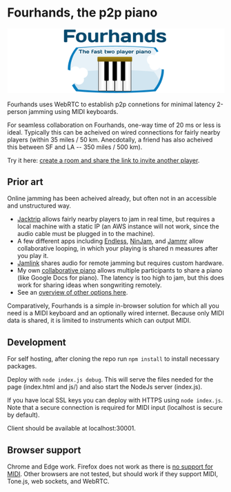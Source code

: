 # Fourhands, the p2p piano

![Fourhands logo](fourhandslogo.png)

Fourhands uses WebRTC to establish p2p connetions for minimal latency 2-person
jamming using MIDI keyboards.

For seamless collaboration on Fourhands, one-way time of 20 ms or less is
ideal. Typically this can be acheived on wired connections for fairly nearby
players (within 35 miles / 50 km. Anecdotally, a friend has also acheived this
between SF and LA -- 350 miles / 500 km).

Try it here: [create a room and share the link to invite another
player](https://fourhands.jminjie.com).

## Prior art
Online jamming has been acheived already, but often not in an accessible and
unstructured way.

- [Jacktrip](https://news.stanford.edu/2020/09/18/jacktrip-software-allows-musicians-sync-performances-online/)
  allows fairly nearby players to jam in real time, but requires a local
  machine with a static IP (an AWS instance will not work, since the audio
  cable must be plugged in to the machine).
- A few different apps including
  [Endless](https://www.theverge.com/2020/3/31/21201913/endlesss-app-music-remotely-jam-out-loops-real-time),
  [NinJam](https://www.cockos.com/ninjam/), and [Jammr](https://jammr.net/)
  allow collaborative looping, in which your playing is shared n measures after
  you play it.
- [Jamlink](https://musicplayers.com/2011/11/musicianlink-jamlink/) shares
  audio for remote jamming but requires custom hardware.
- My own [collaborative piano](https://piano.jminjie.com) allows multiple
  participants to share a piano (like Google Docs for piano). The latency is
  too high to jam, but this does work for sharing ideas when songwriting
  remotely.
- See an [overview of other options
  here](https://acousticguitar.com/virtual-jamming-the-latest-tools-for-playing-together-in-real-time/).

Comparatively, Fourhands is a simple in-browser solution for which all you need
is a MIDI keyboard and an optionally wired internet. Because only MIDI data is
shared, it is limited to instruments which can output MIDI.

## Development
For self hosting, after cloning the repo run `npm install` to install necessary
packages.

Deploy with `node index.js debug`. This will serve the files
needed for the page (index.html and js/) and also start the NodeJs server
(index.js).

If you have local SSL keys you can deploy with HTTPS using `node index.js`.
Note that a secure connection is required for MIDI input (localhost is secure
by default).

Client should be available at localhost:30001.

## Browser support
Chrome and Edge work. Firefox does not work as there is [no support for
MIDI](https://developer.mozilla.org/en-US/docs/Web/API/MIDIAccess). Other
browsers are not tested, but should work if they support MIDI, Tone.js, web
sockets, and WebRTC.
